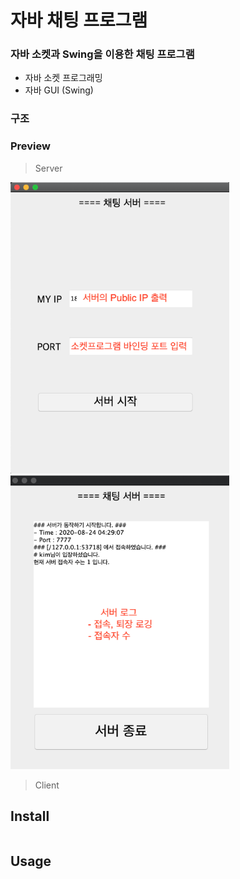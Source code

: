 # 자바 채팅 프로그램

### 자바 소켓과 Swing을 이용한 채팅 프로그램

* 자바 소켓 프로그래밍
* 자바 GUI (Swing)

  

### 구조

  





  

  

### Preview

> Server

<img src="./image/Server_1.png" alt="Server_1" width="350" />

<img src="./image/Server_2.png" alt="Server_2" width="350" />

  

> Client







  

##  Install

```bash

```







  

## Usage











